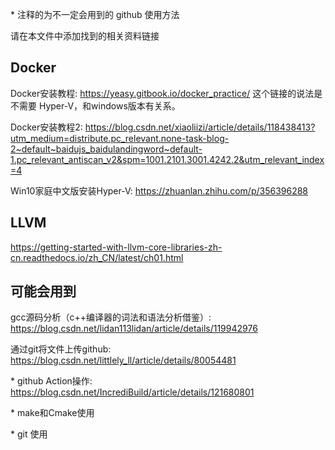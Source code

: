 \* 注释的为不一定会用到的 github 使用方法

请在本文件中添加找到的相关资料链接

## Docker

Docker安装教程: https://yeasy.gitbook.io/docker_practice/  这个链接的说法是不需要 Hyper-V，和windows版本有关系。

Docker安装教程2: https://blog.csdn.net/xiaoliizi/article/details/118438413?utm_medium=distribute.pc_relevant.none-task-blog-2~default~baidujs_baidulandingword~default-1.pc_relevant_antiscan_v2&spm=1001.2101.3001.4242.2&utm_relevant_index=4

Win10家庭中文版安装Hyper-V: https://zhuanlan.zhihu.com/p/356396288


## LLVM

https://getting-started-with-llvm-core-libraries-zh-cn.readthedocs.io/zh_CN/latest/ch01.html



## 可能会用到

gcc源码分析（c++编译器的词法和语法分析借鉴）: https://blog.csdn.net/lidan113lidan/article/details/119942976

通过git将文件上传github: https://blog.csdn.net/littlely_ll/article/details/80054481

\* github Action操作: https://blog.csdn.net/IncrediBuild/article/details/121680801

\* make和Cmake使用

\* git 使用
